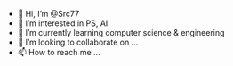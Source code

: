 - 👋 Hi, I’m @Src77
- 👀 I’m interested in PS, AI
- 🌱 I’m currently learning computer science & engineering
- 💞️ I’m looking to collaborate on ...
- 📫 How to reach me ...

<!---
Src77/Src77 is a ✨ special ✨ repository because its `README.md` (this file) appears on your GitHub profile.
You can click the Preview link to take a look at your changes.
--->
